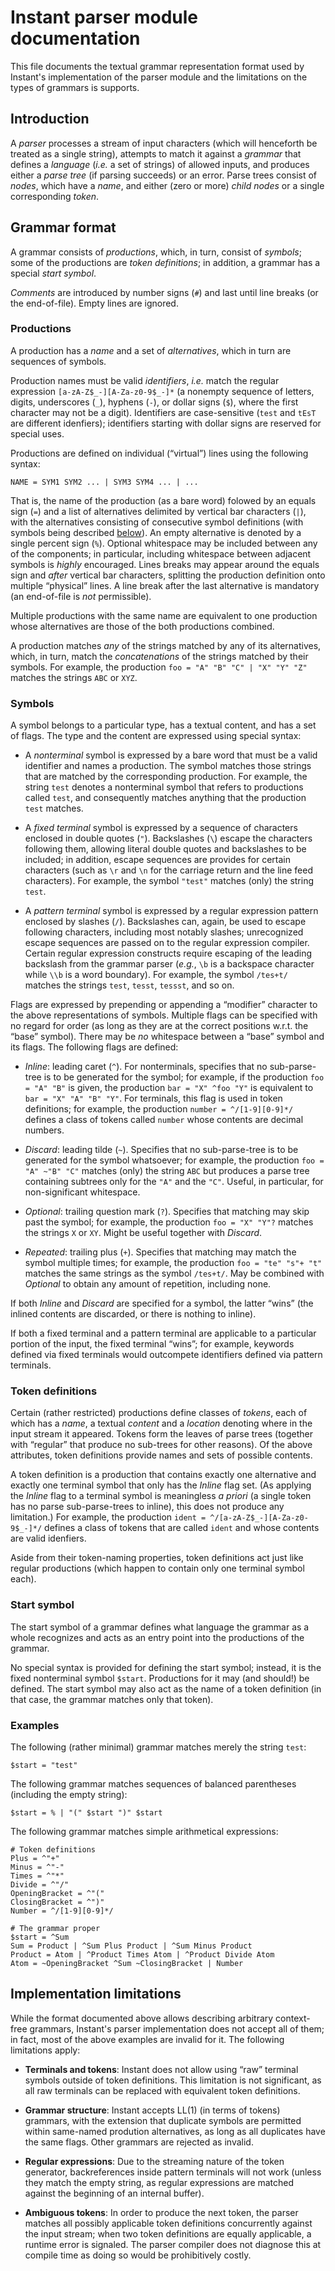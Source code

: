 # Instant parser module documentation

This file documents the textual grammar representation format used by
Instant's implementation of the parser module and the limitations on the
types of grammars is supports.

## Introduction

A *parser* processes a stream of input characters (which will henceforth be
treated as a single string), attempts to match it against a *grammar* that
defines a *language* (_i.e._ a set of strings) of allowed inputs, and produces
either a *parse tree* (if parsing succeeds) or an error. Parse trees consist
of *nodes*, which have a *name*, and either (zero or more) *child nodes* or a
single corresponding *token*.

## Grammar format

A grammar consists of *productions*, which, in turn, consist of *symbols*;
some of the productions are *token definitions*; in addition, a grammar has a
special *start symbol*.

*Comments* are introduced by number signs (`#`) and last until line breaks (or
the end-of-file). Empty lines are ignored.

### Productions

A production has a *name* and a set of *alternatives*, which in turn are
sequences of symbols.

Production names must be valid *identifiers*, _i.e._ match the regular
expression `[a-zA-Z$_-][A-Za-z0-9$_-]*` (a nonempty sequence of letters,
digits, underscores (`_`), hyphens (`-`), or dollar signs (`$`), where the
first character may not be a digit). Identifiers are case-sensitive (`test`
and `tEsT` are different idenfiers); identifiers starting with dollar signs
are reserved for special uses.

Productions are defined on individual (“virtual”) lines using the following
syntax:

    NAME = SYM1 SYM2 ... | SYM3 SYM4 ... | ...

That is, the name of the production (as a bare word) folowed by an equals sign
(`=`) and a list of alternatives delimited by vertical bar characters (`|`),
with the alternatives consisting of consecutive symbol definitions (with
symbols being described [below](#symbols)). An empty alternative is denoted by
a single percent sign (`%`). Optional whitespace may be included between any
of the components; in particular, including whitespace between adjacent
symbols is *highly* encouraged. Lines breaks may appear around the equals sign
and *after* vertical bar characters, splitting the production definition onto
multiple “physical” lines. A line break after the last alternative is
mandatory (an end-of-file is *not* permissible).

Multiple productions with the same name are equivalent to one production whose
alternatives are those of the both productions combined.

A production matches *any* of the strings matched by any of its alternatives,
which, in turn, match the *concatenations* of the strings matched by their
symbols. For example, the production `foo = "A" "B" "C" | "X" "Y" "Z"` matches
the strings `ABC` or `XYZ`.

### Symbols

A symbol belongs to a particular type, has a textual content, and has a set of
flags. The type and the content are expressed using special syntax:

- A *nonterminal* symbol is expressed by a bare word that must be a valid
  identifier and names a production. The symbol matches those strings that are
  matched by the corresponding production. For example, the string `test`
  denotes a nonterminal symbol that refers to productions called `test`, and
  consequently matches anything that the production `test` matches.

- A *fixed terminal* symbol is expressed by a sequence of characters enclosed
  in double quotes (`"`). Backslashes (`\`) escape the characters following
  them, allowing literal double quotes and backslashes to be included; in
  addition, escape sequences are provides for certain characters (such as `\r`
  and `\n` for the carriage return and the line feed characters). For example,
  the symbol `"test"` matches (only) the string `test`.

- A *pattern terminal* symbol is expressed by a regular expression pattern
  enclosed by slashes (`/`). Backslashes can, again, be used to escape
  following characters, including most notably slashes; unrecognized escape
  sequences are passed on to the regular expression compiler. Certain regular
  expression constructs require escaping of the leading backslash from the
  grammar parser (_e.g._, `\b` is a backspace character while `\\b` is a word
  boundary). For example, the symbol `/tes+t/` matches the strings `test`,
  `tesst`, `tessst`, and so on.

Flags are expressed by prepending or appending a “modifier” character to the
above representations of symbols. Multiple flags can be specified with no
regard for order (as long as they are at the correct positions w.r.t. the
“base” symbol). There may be *no* whitespace between a “base” symbol and its
flags. The following flags are defined:

- *Inline*: leading caret (`^`). For nonterminals, specifies that no
  sub-parse-tree is to be generated for the symbol; for example, if the
  production `foo = "A" "B"` is given, the production `bar = "X" ^foo "Y"`
  is equivalent to `bar = "X" "A" "B" "Y"`. For terminals, this flag is used
  in token definitions; for example, the production `number = ^/[1-9][0-9]*/`
  defines a class of tokens called `number` whose contents are decimal
  numbers.

- *Discard*: leading tilde (`~`). Specifies that no sub-parse-tree is to be
  generated for the symbol whatsoever; for example, the production
  `foo = "A" ~"B" "C"` matches (only) the string `ABC` but produces a parse
  tree containing subtrees only for the `"A"` and the `"C"`. Useful, in
  particular, for non-significant whitespace.

- *Optional*: trailing question mark (`?`). Specifies that matching may skip
  past the symbol; for example, the production `foo = "X" "Y"?` matches the
  strings `X` or `XY`. Might be useful together with *Discard*.

- *Repeated*: trailing plus (`+`). Specifies that matching may match the
  symbol multiple times; for example, the production `foo = "te" "s"+ "t"`
  matches the same strings as the symbol `/tes+t/`. May be combined with
  *Optional* to obtain any amount of repetition, including none.

If both *Inline* and *Discard* are specified for a symbol, the latter “wins”
(the inlined contents are discarded, or there is nothing to inline).

If both a fixed terminal and a pattern terminal are applicable to a particular
portion of the input, the fixed terminal “wins”; for example, keywords defined
via fixed terminals would outcompete identifiers defined via pattern
terminals.

### Token definitions

Certain (rather restricted) productions define classes of *tokens*, each of
which has a *name*, a textual *content* and a *location* denoting where in the
input stream it appeared. Tokens form the leaves of parse trees (together with
“regular” that produce no sub-trees for other reasons). Of the above
attributes, token definitions provide names and sets of possible contents.

A token definition is a production that contains exactly one alternative and
exactly one terminal symbol that only has the *Inline* flag set. (As applying
the *Inline* flag to a terminal symbol is meaningless _a priori_ (a single
token has no parse sub-parse-trees to inline), this does not produce any
limitation.) For example, the production
`ident = ^/[a-zA-Z$_-][A-Za-z0-9$_-]*/` defines a class of tokens that are
called `ident` and whose contents are valid idenfiers.

Aside from their token-naming properties, token definitions act just like
regular productions (which happen to contain only one terminal symbol each).

### Start symbol

The start symbol of a grammar defines what language the grammar as a whole
recognizes and acts as an entry point into the productions of the grammar.

No special syntax is provided for defining the start symbol; instead, it is
the fixed nonterminal symbol `$start`. Productions for it may (and should!) be
defined. The start symbol may also act as the name of a token definition (in
that case, the grammar matches only that token).

### Examples

The following (rather minimal) grammar matches merely the string `test`:

    $start = "test"

The following grammar matches sequences of balanced parentheses (including the
empty string):

    $start = % | "(" $start ")" $start

The following grammar matches simple arithmetical expressions:

    # Token definitions
    Plus = ^"+"
    Minus = ^"-"
    Times = ^"*"
    Divide = ^"/"
    OpeningBracket = ^"("
    ClosingBracket = ^")"
    Number = ^/[1-9][0-9]*/

    # The grammar proper
    $start = ^Sum
    Sum = Product | ^Sum Plus Product | ^Sum Minus Product
    Product = Atom | ^Product Times Atom | ^Product Divide Atom
    Atom = ~OpeningBracket ^Sum ~ClosingBracket | Number

## Implementation limitations

While the format documented above allows describing arbitrary context-free
grammars, Instant's parser implementation does not accept all of them; in
fact, most of the above examples are invalid for it. The following limitations
apply:

- **Terminals and tokens**: Instant does not allow using “raw” terminal
  symbols outside of token definitions. This limitation is not significant,
  as all raw terminals can be replaced with equivalent token definitions.

- **Grammar structure**: Instant accepts LL(1) (in terms of tokens) grammars,
  with the extension that duplicate symbols are permitted within same-named
  prodution alternatives, as long as all duplicates have the same flags. Other
  grammars are rejected as invalid.

- **Regular expressions**: Due to the streaming nature of the token generator,
  backreferences inside pattern terminals will not work (unless they match the
  empty string, as regular expressions are matched against the beginning of an
  internal buffer).

- **Ambiguous tokens**: In order to produce the next token, the parser matches
  all possibly applicable token definitions concurrently against the input
  stream; when two token definitions are equally applicable, a runtime error
  is signaled. The parser compiler does not diagnose this at compile time as
  doing so would be prohibitively costly.
